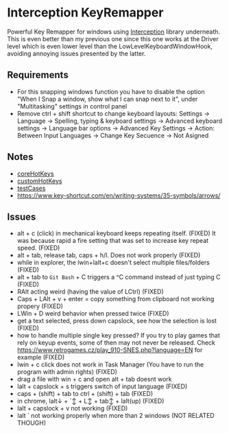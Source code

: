 # Interception KeyRemapper
Powerful Key Remapper for windows using [Interception](https://github.com/oblitum/Interception) library underneath. This is even better than my previous one since this one works at the Driver level which is even lower level than the LowLevelKeyboardWindowHook, avoiding annoying issues presented by the latter.

## Requirements
- For this snapping windows function you have to disable the option "When I Snap a window, show what I can snap next to it", under "Multitasking" settings in control panel
- Remove ctrl + shift shortcut to change keyboard layouts: Settings -> Language -> Spelling, typing & keyboard settings -> Advanced keyboard settings -> Language bar options -> Advanced Key Settings -> Action: Between Input Languages -> Change Key Secuence -> Not Asigned

## Notes
- [coreHotKeys](./InterceptionKeyRemapper/coreHotKeys.md)
- [customHotKeys](./InterceptionKeyRemapper/customHotKeys.md)
- [testCases](./KeyEventsTest/testCases.md)
- https://www.key-shortcut.com/en/writing-systems/35-symbols/arrows/

## Issues
- alt + c (click) in mechanical keyboard keeps repeating itself. (FIXED)
  It was because rapid a fire setting that was set to increase key repeat speed. (FIXED)
- alt + tab, release tab, caps + h/l. Does not work properly (FIXED)
- while in explorer, the lwin+lalt+c doesn't select multiple files/folders (FIXED)
- alt + tab to `Git Bash` + C triggers a ^C command instead of just typing C (FIXED)
- RAlt acting weird (having the value of LCtrl) (FIXED)
- Caps + LAlt + v + enter = copy something from clipboard not working propery (FIXED)
- LWin + D weird behavior when pressed twice (FIXED)
- get a text selected, press down capslock, see how the selection is lost (FIXED)
- how to handle multiple single key pressed? If you try to play games that rely on
  keyup events, some of then may not never be released. Check https://www.retrogames.cz/play_910-SNES.php?language=EN for example (FIXED)
- lwin + c click does not work in Task Manager (You have to run the program with admin rights) (FIXED)
- drag a file with win + c and open alt + tab doesnt work
- lalt + capslock + s triggers switch of input language (FIXED)
- caps + (shift) + tab to ctrl + (shift) + tab (FIXED)
- in chrome, lalt↓ + `↕ + L↕ + tab↕ + lalt(up)  (FIXED)
- lalt + capslock + v not working (FIXED)
- lalt ` not working properly when more than 2 windows (NOT RELATED THOUGH)
